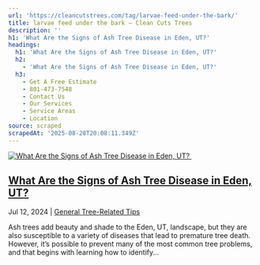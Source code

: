 ```yaml
---
url: 'https://cleancutstrees.com/tag/larvae-feed-under-the-bark/'
title: larvae feed under the bark – Clean Cuts Trees
description: ''
h1: 'What Are the Signs of Ash Tree Disease in Eden, UT?'
headings:
  h1: 'What Are the Signs of Ash Tree Disease in Eden, UT?'
  h2:
    - 'What Are the Signs of Ash Tree Disease in Eden, UT?'
  h3:
    - Get A Free Estimate
    - 801-473-7548
    - Contact Us
    - Our Services
    - Service Areas
    - Location
source: scraped
scrapedAt: '2025-08-28T20:08:11.349Z'
---
```

[![What Are the Signs of Ash Tree Disease in Eden, UT? ](./assets/c170b195f865e380e9673082d67785b22b56c17f.jpg)](https://cleancutstrees.com/2024/07/12/what-are-the-signs-of-ash-tree-disease/)

## [What Are the Signs of Ash Tree Disease in Eden, UT?](https://cleancutstrees.com/2024/07/12/what-are-the-signs-of-ash-tree-disease/) 

Jul 12, 2024 | [General Tree-Related Tips](https://cleancutstrees.com/category/general-tree-related-tips/)

Ash trees add beauty and shade to the Eden, UT, landscape, but they are also susceptible to a variety of diseases that lead to premature tree death. However, it’s possible to prevent many of the most common tree problems, and that begins with learning how to identify...
